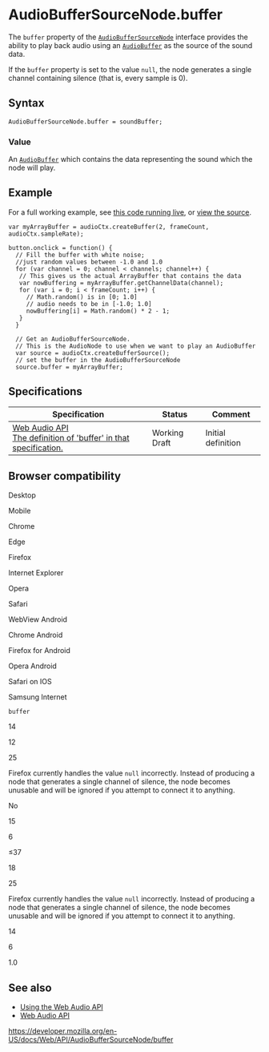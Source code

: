 # AudioBufferSourceNode.buffer

The `buffer` property of the [`AudioBufferSourceNode`](../audiobuffersourcenode) interface provides the ability to play back audio using an [`AudioBuffer`](../audiobuffer) as the source of the sound data.

If the `buffer` property is set to the value `null`, the node generates a single channel containing silence (that is, every sample is 0).

## Syntax

    AudioBufferSourceNode.buffer = soundBuffer;

### Value

An [`AudioBuffer`](../audiobuffer) which contains the data representing the sound which the node will play.

## Example

For a full working example, see [this code running live](https://mdn.github.io/webaudio-examples/audio-buffer/), or [view the source](https://github.com/mdn/webaudio-examples/blob/master/audio-buffer/index.html).

    var myArrayBuffer = audioCtx.createBuffer(2, frameCount, audioCtx.sampleRate);

    button.onclick = function() {
      // Fill the buffer with white noise;
      //just random values between -1.0 and 1.0
      for (var channel = 0; channel < channels; channel++) {
       // This gives us the actual ArrayBuffer that contains the data
       var nowBuffering = myArrayBuffer.getChannelData(channel);
       for (var i = 0; i < frameCount; i++) {
         // Math.random() is in [0; 1.0]
         // audio needs to be in [-1.0; 1.0]
         nowBuffering[i] = Math.random() * 2 - 1;
       }
      }

      // Get an AudioBufferSourceNode.
      // This is the AudioNode to use when we want to play an AudioBuffer
      var source = audioCtx.createBufferSource();
      // set the buffer in the AudioBufferSourceNode
      source.buffer = myArrayBuffer;

## Specifications

<table><thead><tr class="header"><th>Specification</th><th>Status</th><th>Comment</th></tr></thead><tbody><tr class="odd"><td><a href="https://webaudio.github.io/web-audio-api/#dom-audiobuffersourcenode-buffer">Web Audio API<br />
<span class="small">The definition of 'buffer' in that specification.</span></a></td><td><span class="spec-wd">Working Draft</span></td><td>Initial definition</td></tr></tbody></table>

## Browser compatibility

Desktop

Mobile

Chrome

Edge

Firefox

Internet Explorer

Opera

Safari

WebView Android

Chrome Android

Firefox for Android

Opera Android

Safari on IOS

Samsung Internet

`buffer`

14

12

25

Firefox currently handles the value `null` incorrectly. Instead of producing a node that generates a single channel of silence, the node becomes unusable and will be ignored if you attempt to connect it to anything.

No

15

6

≤37

18

25

Firefox currently handles the value `null` incorrectly. Instead of producing a node that generates a single channel of silence, the node becomes unusable and will be ignored if you attempt to connect it to anything.

14

6

1.0

## See also

- [Using the Web Audio API](../web_audio_api/using_web_audio_api)
- [Web Audio API](../web_audio_api)

<a href="https://developer.mozilla.org/en-US/docs/Web/API/AudioBufferSourceNode/buffer" class="_attribution-link">https://developer.mozilla.org/en-US/docs/Web/API/AudioBufferSourceNode/buffer</a>
